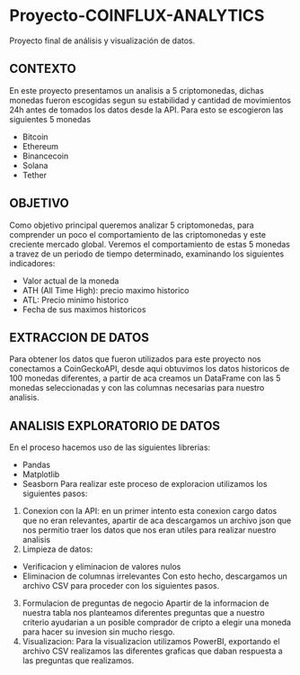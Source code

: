 
# Proyecto-COINFLUX-ANALYTICS
Proyecto final de análisis y visualización de datos.
## CONTEXTO
En este proyecto presentamos un analisis a 5 criptomonedas, dichas monedas fueron escogidas segun su estabilidad y cantidad de movimientos 24h antes de tomados los datos desde la API.
Para esto se escogieron las siguientes 5 monedas
- Bitcoin
- Ethereum
- Binancecoin
- Solana
- Tether

 ## OBJETIVO
 Como objetivo principal queremos analizar 5 criptomonedas, para comprender un poco el comportamiento de las criptomonedas y este creciente mercado global.
 Veremos el comportamiento de estas 5 monedas a travez de un periodo de tiempo determinado, examinando los siguientes indicadores:
 - Valor actual de la moneda
 - ATH (All Time High): precio maximo historico
 - ATL: Precio minimo historico
 - Fecha de sus maximos historicos
## EXTRACCION DE DATOS 
Para obtener los datos que fueron utilizados para este proyecto nos conectamos a CoinGeckoAPI, desde aqui obtuvimos los datos historicos de 100 monedas diferentes, a partir de aca creamos un DataFrame con las 5 monedas seleccionadas y con las columnas necesarias para nuestro analisis.

## ANALISIS EXPLORATORIO DE DATOS
En el proceso hacemos uso de las siguientes librerias:
- Pandas
- Matplotlib
- Seasborn
Para realizar este proceso de exploracion utilizamos los siguientes pasos:
1. Conexion con la API: en un primer intento esta conexion cargo datos que no eran relevantes, apartir de aca descargamos un archivo json que nos permitio traer los datos que nos eran utiles para realizar nuestro analisis
2. Limpieza de datos: 
 - Verificacion y eliminacion de valores nulos
 - Eliminacion de columnas irrelevantes
Con esto hecho, descargamos un archivo CSV para proceder con los siguientes pasos.
3. Formulacion de preguntas de negocio
   Apartir de la informacion de nuestra tabla nos planteamos diferentes preguntas que a nuestro criterio ayudarian a un posible comprador de cripto a elegir una moneda para hacer su invesion sin mucho riesgo.
4. Visualizacion:
   Para la visualizacion utilizamos PowerBI, exportando el archivo CSV realizamos las diferentes graficas que daban respuesta a las preguntas que realizamos.
 
